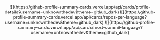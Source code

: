 
<p align="center">
  ![](https://github-profile-summary-cards.vercel.app/api/cards/profile-details?username=unknownthedev&theme=github_dark) 
  ![](https://github-profile-summary-cards.vercel.app/api/cards/repos-per-language?username=unknownthedev&theme=github_dark) 
  ![](https://github-profile-summary-cards.vercel.app/api/cards/most-commit-language?username=unknownthedev&theme=github_dark) 
</p>
